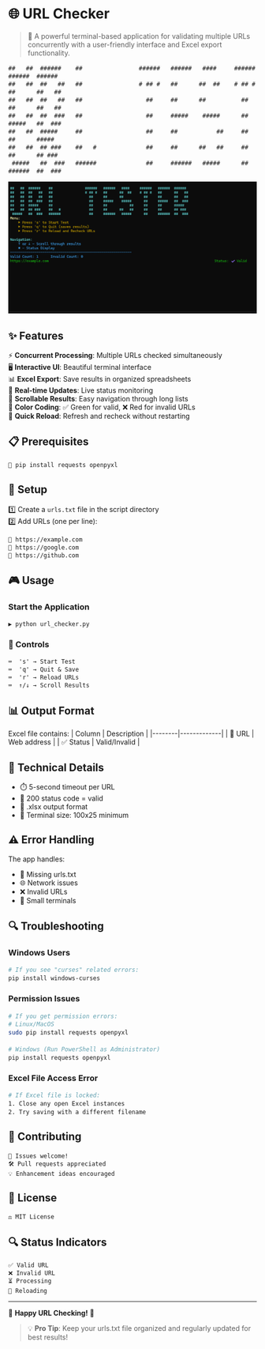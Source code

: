 # 🌐 URL Checker

> 🚀 A powerful terminal-based application for validating multiple URLs concurrently with a user-friendly interface and Excel export functionality.

```ascii
##   ##  ######    ##                ######   ######   ####     ######   ######  ######
##   ##  ##   ##   ##                # ## #   ##      ##  ##    # ## #   ##      ##   ##
##   ##  ##   ##   ##                  ##     ##      ##          ##     ##      ##   ##
##   ##  ##  ###   ##                  ##     #####    #####      ##     #####   ##  ###
##   ##  #####     ##                  ##     ##           ##     ##     ##      #####
##   ##  ## ###    ##   #              ##     ##      ##   ##     ##     ##      ## ###
 #####   ##  ###   ######              ##     ######   #####      ##     ######  ##  ###
```

![alt text](image.png)

## ✨ Features

⚡ **Concurrent Processing**: Multiple URLs checked simultaneously  
🖥️ **Interactive UI**: Beautiful terminal interface  
📊 **Excel Export**: Save results in organized spreadsheets  
🔄 **Real-time Updates**: Live status monitoring  
📜 **Scrollable Results**: Easy navigation through long lists  
🎨 **Color Coding**: ✅ Green for valid, ❌ Red for invalid URLs  
🔄 **Quick Reload**: Refresh and recheck without restarting

## 📋 Prerequisites

```bash
🔧 pip install requests openpyxl
```

## 🚀 Setup

1️⃣ Create a `urls.txt` file in the script directory  
2️⃣ Add URLs (one per line):

```text
🔗 https://example.com
🔗 https://google.com
🔗 https://github.com
```

## 🎮 Usage

### Start the Application

```bash
▶️ python url_checker.py
```

### 🎯 Controls

```
⌨️  's' → Start Test
⌨️  'q' → Quit & Save
⌨️  'r' → Reload URLs
⌨️  ↑/↓ → Scroll Results
```

## 📊 Output Format

Excel file contains:
| Column | Description |
|--------|-------------|
| 🔗 URL | Web address |
| ✅ Status | Valid/Invalid |

## 🔧 Technical Details

- ⏱️ 5-second timeout per URL
- 📝 200 status code = valid
- 💾 .xlsx output format
- 📐 Terminal size: 100x25 minimum

## ⚠️ Error Handling

The app handles:

- 📄 Missing urls.txt
- 🌐 Network issues
- ❌ Invalid URLs
- 📱 Small terminals

## 🔍 Troubleshooting

### Windows Users

```bash
# If you see "curses" related errors:
pip install windows-curses
```

### Permission Issues

```bash
# If you get permission errors:
# Linux/MacOS
sudo pip install requests openpyxl

# Windows (Run PowerShell as Administrator)
pip install requests openpyxl
```

### Excel File Access Error

```bash
# If Excel file is locked:
1. Close any open Excel instances
2. Try saving with a different filename
```

## 🤝 Contributing

```
👥 Issues welcome!
🛠️ Pull requests appreciated
💡 Enhancement ideas encouraged
```

## 📜 License

```
⚖️ MIT License
```

## 🔍 Status Indicators

```
✅ Valid URL
❌ Invalid URL
⏳ Processing
🔄 Reloading
```

---

💫 **Happy URL Checking!** 💫

> 💡 **Pro Tip**: Keep your urls.txt file organized and regularly updated for best results!
